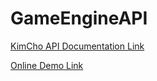# GameEngineAPI
[KimCho API Documentation Link](https://kimdav011.github.io/GameEngineAPI/out/index.html)

[Online Demo Link](http://gameengineapi-env.eba-itxjse22.us-west-1.elasticbeanstalk.com)
